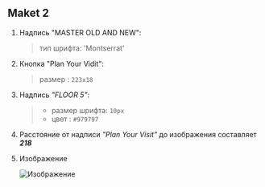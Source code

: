 ## Maket 2
1. Надпись "MASTER OLD AND NEW":

   > тип шрифта: 'Montserrat'
   
2. Кнопка "Plan Your Vidit":
   
   > размер : `223x18`
   
3. Надпись *"FLOOR 5"*:

   > - размер шрифта: `10px`
   > - цвет : `#979797`
   
4. Расстояние от надписи *"Plan Your Visit"* до изображения составляет ***218***

5. Изображение

    ![Изображение ](https://raw.githubusercontent.com/Alexanderglebik/lesson-6/image_sasha/2/Image%20Thumbnail.png)
